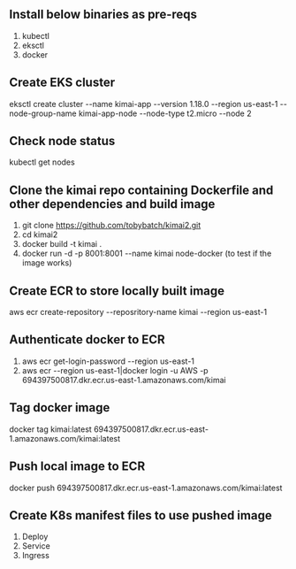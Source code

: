 ## Install below binaries as pre-reqs
1. kubectl
2. eksctl
3. docker

## Create EKS cluster
eksctl create cluster --name kimai-app --version 1.18.0 --region us-east-1 --node-group-name kimai-app-node --node-type t2.micro --node 2

## Check node status
kubectl get nodes

## Clone the kimai repo containing Dockerfile and other dependencies and build image
1. git clone https://github.com/tobybatch/kimai2.git
2. cd kimai2
3. docker build -t kimai .
4. docker run -d -p 8001:8001 --name kimai node-docker (to test if the image works)

## Create ECR to store locally built image
aws ecr create-repository --reposritory-name kimai --region us-east-1

## Authenticate docker to ECR
1. aws ecr get-login-password --region us-east-1
2. aws ecr --region us-east-1|docker login -u AWS -p <token> 694397500817.dkr.ecr.us-east-1.amazonaws.com/kimai

## Tag docker image
docker tag kimai:latest 694397500817.dkr.ecr.us-east-1.amazonaws.com/kimai:latest

## Push local image to ECR
docker push 694397500817.dkr.ecr.us-east-1.amazonaws.com/kimai:latest

## Create K8s manifest files to use pushed image
1. Deploy
2. Service
3. Ingress




